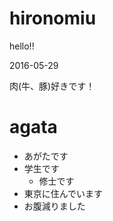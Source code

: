 # hironomiu

hello!!

2016-05-29

肉(牛、豚)好きです！

# agata
- あがたです
- 学生です
  - 修士です
- 東京に住んでいます
- お腹減りました

